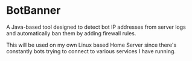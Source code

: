 # BotBanner

A Java-based tool designed to detect bot IP addresses from server logs and automatically ban them by adding firewall rules.

This will be used on my own Linux based Home Server since there's constantly bots trying to connect to various services I have running. 




